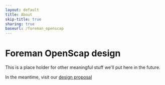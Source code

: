 ```yaml
---
layout: default
title: About
skip-title: true
sharing: true
baseurl: /foreman_openscap
---
```


Foreman OpenScap design
=======================

This is a place holder for other meaningful stuff we'll put here in the future.

In the meantime, visit our [design proposal](/design)
